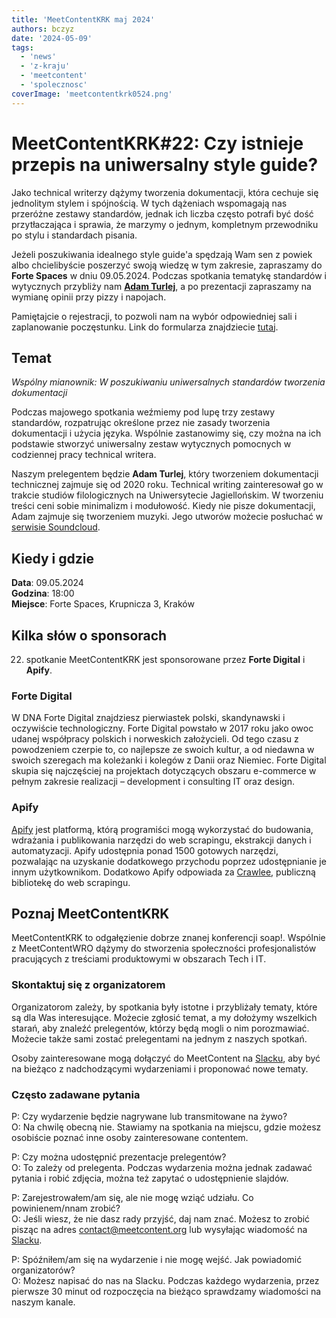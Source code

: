 ```yaml
---
title: 'MeetContentKRK maj 2024'
authors: bczyz
date: '2024-05-09'
tags:
  - 'news'
  - 'z-kraju'
  - 'meetcontent'
  - 'spolecznosc'
coverImage: 'meetcontentkrk0524.png'
---
```


# MeetContentKRK#22: Czy istnieje przepis na uniwersalny style guide?

Jako technical writerzy dążymy tworzenia dokumentacji, która cechuje się
jednolitym stylem i spójnością. W tych dążeniach wspomagają nas przeróżne
zestawy standardów, jednak ich liczba często potrafi być dość przytłaczająca i
sprawia, że marzymy o jednym, kompletnym przewodniku po stylu i standardach
pisania.

Jeżeli poszukiwania idealnego style guide'a spędzają Wam sen z powiek albo
chcielibyście poszerzyć swoją wiedzę w tym zakresie, zapraszamy do **Forte
Spaces** w dniu 09.05.2024. Podczas spotkania tematykę standardów i wytycznych
przybliży nam
[**Adam Turlej**](https://www.linkedin.com/in/adam-turlej-468222254/), a po
prezentacji zapraszamy na wymianę opinii przy pizzy i napojach.

<!--truncate-->

Pamiętajcie o rejestracji, to pozwoli nam na wybór odpowiedniej sali i
zaplanowanie poczęstunku. Link do formularza znajdziecie
[tutaj](https://forms.gle/v2aRTTNCf6ZZWm5h6).

## Temat

_Wspólny mianownik: W poszukiwaniu uniwersalnych standardów tworzenia
dokumentacji_

Podczas majowego spotkania weźmiemy pod lupę trzy zestawy standardów,
rozpatrując określone przez nie zasady tworzenia dokumentacji i użycia języka.
Wspólnie zastanowimy się, czy można na ich podstawie stworzyć uniwersalny zestaw
wytycznych pomocnych w codziennej pracy technical writera.

Naszym prelegentem będzie **Adam Turlej**, który tworzeniem dokumentacji
technicznej zajmuje się od 2020 roku. Technical writing zainteresował go w
trakcie studiów filologicznych na Uniwersytecie Jagiellońskim. W tworzeniu
treści ceni sobie minimalizm i modułowość. Kiedy nie pisze dokumentacji, Adam
zajmuje się tworzeniem muzyki. Jego utworów możecie posłuchać w
[serwisie Soundcloud](https://soundcloud.com/adamturlej).

## Kiedy i gdzie

**Data**: 09.05.2024 <br /> **Godzina**: 18:00 <br /> **Miejsce**: Forte Spaces,
Krupnicza 3, Kraków

## Kilka słów o sponsorach

22. spotkanie MeetContentKRK jest sponsorowane przez **Forte Digital** i
    **Apify**.

### Forte Digital

W DNA Forte Digital znajdziesz pierwiastek polski, skandynawski i oczywiście
technologiczny. Forte Digital powstało w 2017 roku jako owoc udanej współpracy
polskich i norweskich założycieli. Od tego czasu z powodzeniem czerpie to, co
najlepsze ze swoich kultur, a od niedawna w swoich szeregach ma koleżanki i
kolegów z Danii oraz Niemiec. Forte Digital skupia się najczęściej na projektach
dotyczących obszaru e-commerce w pełnym zakresie realizacji – development i
consulting IT oraz design.

### Apify

[Apify](https://apify.com/) jest platformą, którą programiści mogą wykorzystać
do budowania, wdrażania i publikowania narzędzi do web scrapingu, ekstrakcji
danych i automatyzacji. Apify udostępnia ponad 1500 gotowych narzędzi,
pozwalając na uzyskanie dodatkowego przychodu poprzez udostępnianie je innym
użytkownikom. Dodatkowo Apify odpowiada za [Crawlee](https://crawlee.dev/),
publiczną bibliotekę do web scrapingu.

## Poznaj MeetContentKRK

MeetContentKRK to odgałęzienie dobrze znanej konferencji soap!. Wspólnie z
MeetContentWRO dążymy do stworzenia społeczności profesjonalistów pracujących z
treściami produktowymi w obszarach Tech i IT.

### Skontaktuj się z organizatorem

Organizatorom zależy, by spotkania były istotne i przybliżały tematy, które są
dla Was interesujące. Możecie zgłosić temat, a my dołożymy wszelkich starań, aby
znaleźć prelegentów, którzy będą mogli o nim porozmawiać. Możecie także sami
zostać prelegentami na jednym z naszych spotkań.

Osoby zainteresowane mogą dołączyć do MeetContent na
[Slacku](https://meetcontent.slack.com/), aby być na bieżąco z nadchodzącymi
wydarzeniami i proponować nowe tematy.

### Często zadawane pytania

P: Czy wydarzenie będzie nagrywane lub transmitowane na żywo? <br /> O: Na
chwilę obecną nie. Stawiamy na spotkania na miejscu, gdzie możesz osobiście
poznać inne osoby zainteresowane contentem.

P: Czy można udostępnić prezentacje prelegentów? <br /> O: To zależy od
prelegenta. Podczas wydarzenia można jednak zadawać pytania i robić zdjęcia,
można też zapytać o udostępnienie slajdów.

P: Zarejestrowałem/am się, ale nie mogę wziąć udziału. Co powinienem/nnam
zrobić? <br /> O: Jeśli wiesz, że nie dasz rady przyjść, daj nam znać. Możesz to
zrobić pisząc na adres contact@meetcontent.org lub wysyłając wiadomość na
[Slacku](https://meetcontent.slack.com/).

P: Spóźniłem/am się na wydarzenie i nie mogę wejść. Jak powiadomić
organizatorów? <br /> O: Możesz napisać do nas na Slacku. Podczas każdego
wydarzenia, przez pierwsze 30 minut od rozpoczęcia na bieżąco sprawdzamy
wiadomości na naszym kanale.
